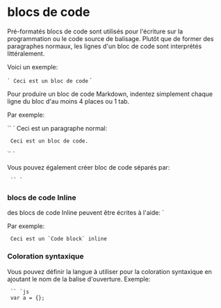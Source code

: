 # blocs de code

Pré-formatés blocs de code sont utilisés pour l'écriture sur la programmation ou le code source de balisage. Plutôt que de former des paragraphes normaux, les lignes d'un bloc de code sont interprétés littéralement.

Voici un exemple:

`` `
Ceci est un bloc de code
`` `

Pour produire un bloc de code Markdown, indentez simplement chaque ligne du bloc d'au moins 4 places ou 1 tab.

Par exemple:

`` `
Ceci est un paragraphe normal:

     Ceci est un bloc de code.
`` `

Vous pouvez également créer bloc de code séparés par:

     `` `

### blocs de code Inline

des blocs de code Inline peuvent être écrites à l'aide: `

Par exemple:

     Ceci est un `Code block` inline

### Coloration syntaxique

Vous pouvez définir la langue à utiliser pour la coloration syntaxique en ajoutant le nom de la balise d'ouverture. Exemple:

     `` `js
     var a = {};
